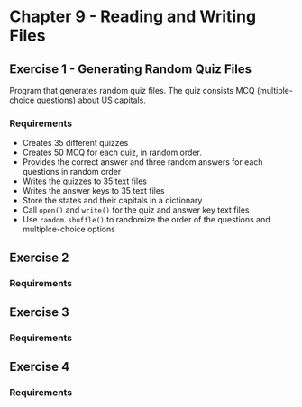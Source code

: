 # Chapter 9 - Reading and Writing Files

## Exercise 1 - Generating Random Quiz Files

Program that generates random quiz files. The quiz consists MCQ (multiple-choice questions) about US capitals.

### Requirements
- Creates 35 different quizzes
- Creates 50 MCQ for each quiz, in random order.
- Provides the correct answer and three random answers for each questions in random order
- Writes the quizzes to 35 text files
- Writes the answer keys to 35 text files
- Store the states and their capitals in a dictionary
- Call `open()` and `write()` for the quiz and answer key text files
- Use `random.shuffle()` to randomize the order of the questions and multiplce-choice options

## Exercise 2

### Requirements

## Exercise 3

### Requirements

## Exercise 4

### Requirements